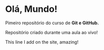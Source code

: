 # Olá, Mundo!
 Pimeiro repositório do curso de **Git e GitHub.**

 Repositório criado durante uma aula ao vivo!

 This line I add on the site, amazing!
